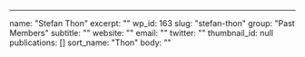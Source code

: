 ---
  name: "Stefan Thon"
  excerpt: ""
  wp_id: 163
  slug: "stefan-thon"
  group: "Past Members"
  subtitle: ""
  website: ""
  email: ""
  twitter: ""
  thumbnail_id: null
  publications: []
  sort_name: "Thon"
  body: ""
